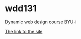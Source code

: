 # wdd131
Dynamic web design course BYU-i

[The link to the site](https://calvinbullock.github.io/wdd131/) 
